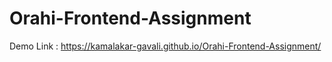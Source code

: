 # Orahi-Frontend-Assignment
Demo Link : https://kamalakar-gavali.github.io/Orahi-Frontend-Assignment/